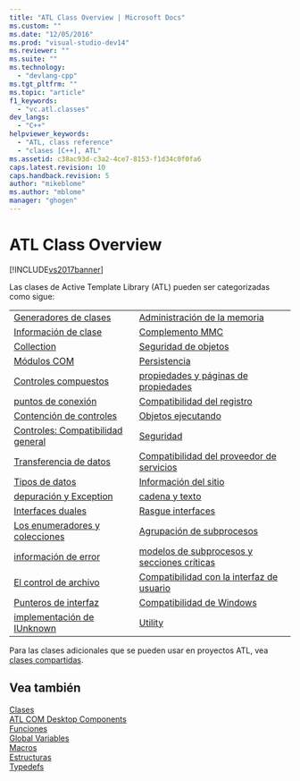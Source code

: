 ```yaml
---
title: "ATL Class Overview | Microsoft Docs"
ms.custom: ""
ms.date: "12/05/2016"
ms.prod: "visual-studio-dev14"
ms.reviewer: ""
ms.suite: ""
ms.technology: 
  - "devlang-cpp"
ms.tgt_pltfrm: ""
ms.topic: "article"
f1_keywords: 
  - "vc.atl.classes"
dev_langs: 
  - "C++"
helpviewer_keywords: 
  - "ATL, class reference"
  - "clases [C++], ATL"
ms.assetid: c38ac93d-c3a2-4ce7-8153-f1d34c0f0fa6
caps.latest.revision: 10
caps.handback.revision: 5
author: "mikeblome"
ms.author: "mblome"
manager: "ghogen"
---
```

# ATL Class Overview
[!INCLUDE[vs2017banner](../assembler/inline/includes/vs2017banner.md)]

Las clases de Active Template Library \(ATL\) pueden ser categorizadas como sigue:  
  
|||  
|-|-|  
|[Generadores de clases](../atl/class-factories-classes.md)|[Administración de la memoria](../atl/memory-management-classes.md)|  
|[Información de clase](../atl/class-information-classes.md)|[Complemento MMC](../atl/mmc-snap-in-classes.md)|  
|[Collection](../atl/collection-classes.md)|[Seguridad de objetos](../atl/object-safety-classes.md)|  
|[Módulos COM](../atl/com-modules-classes.md)|[Persistencia](../atl/persistence-classes.md)|  
|[Controles compuestos](../atl/composite-controls-classes.md)|[propiedades y páginas de propiedades](../atl/properties-and-property-pages-classes.md)|  
|[puntos de conexión](../atl/connection-points-classes.md)|[Compatibilidad del registro](../atl/registry-support-classes.md)|  
|[Contención de controles](../atl/control-containment-classes.md)|[Objetos ejecutando](../atl/running-objects-classes.md)|  
|[Controles: Compatibilidad general](../atl/controls-general-support-classes.md)|[Seguridad](../atl/security-classes.md)|  
|[Transferencia de datos](../atl/data-transfer-classes.md)|[Compatibilidad del proveedor de servicios](../atl/service-provider-support-classes.md)|  
|[Tipos de datos](../atl/data-types-classes.md)|[Información del sitio](../atl/site-information-classes.md)|  
|[depuración y Exception](../atl/debugging-and-exceptions-classes.md)|[cadena y texto](../atl/string-and-text-classes.md)|  
|[Interfaces duales](../atl/dual-interfaces-classes.md)|[Rasgue interfaces](../atl/tear-off-interfaces-classes.md)|  
|[Los enumeradores y colecciones](../atl/enumerators-and-collections-classes.md)|[Agrupación de subprocesos](../atl/thread-pooling-classes.md)|  
|[información de error](../atl/error-information-classes.md)|[modelos de subprocesos y secciones críticas](../atl/threading-models-and-critical-sections-classes.md)|  
|[El control de archivo](../atl/file-handling-classes.md)|[Compatibilidad con la interfaz de usuario](../atl/ui-support-classes.md)|  
|[Punteros de interfaz](../atl/interface-pointers-classes.md)|[Compatibilidad de Windows](../atl/windows-support-classes.md)|  
|[implementación de IUnknown](../atl/iunknown-implementation-classes.md)|[Utility](../atl/utility-classes.md)|  
  
 Para las clases adicionales que se pueden usar en proyectos ATL, vea [clases compartidas](../atl-mfc-shared/atl-mfc-shared-classes.md).  
  
## Vea también  
 [Clases](../atl/reference/atl-classes.md)   
 [ATL COM Desktop Components](../atl/atl-com-desktop-components.md)   
 [Funciones](../atl/reference/atl-functions.md)   
 [Global Variables](../atl/reference/atl-global-variables.md)   
 [Macros](../atl/reference/atl-macros.md)   
 [Estructuras](../atl/reference/atl-structures.md)   
 [Typedefs](../atl/reference/atl-typedefs.md)
